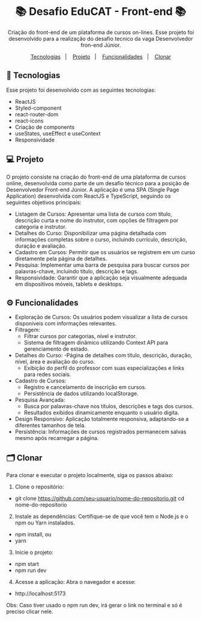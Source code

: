 <h1 align="center">📚 Desafio EduCAT - Front-end 📚</h1>

<p align="center">
Criação do front-end de um plataforma de cursos on-lines. Esse projeto foi desenvolvido para a realização do desafio tecnico da vaga Desenvolvedor fron-end Júnior.
</p>

<p align="center">
  <a href="#🚀-tecnologias">Tecnologias</a>&nbsp;&nbsp;&nbsp;|&nbsp;&nbsp;&nbsp;
  <a href="#💻-projeto">Projeto</a>&nbsp;&nbsp;&nbsp;|&nbsp;&nbsp;&nbsp;
  <a href="#⚙️-funcionalidades">Funcionalidades</a>&nbsp;&nbsp;&nbsp;|&nbsp;&nbsp;&nbsp;
   <a href="#🗂️-Clonar">Clonar</a>
</p>

## 🚀 Tecnologias

Esse projeto foi desenvolvido com as seguintes tecnologias:

- ReactJS
- Styled-component
- react-router-dom
- react-icons
- Criação de components
- useStates, useEffect e useContext
- Responsividade

## 💻 Projeto

O projeto consiste na criação do front-end de uma plataforma de cursos online, desenvolvida como parte de um desafio técnico para a posição de Desenvolvedor Front-end Júnior. A aplicação é uma SPA (Single Page Application) desenvolvida com ReactJS e TypeScript, seguindo os seguintes objetivos principais:

- Listagem de Cursos: Apresentar uma lista de cursos com título, descrição curta e nome do instrutor, com opções de filtragem por categoria e instrutor.
- Detalhes do Curso: Disponibilizar uma página detalhada com informações completas sobre o curso, incluindo currículo, descrição, duração e avaliação.
- Cadastro em Cursos: Permitir que os usuários se registrem em um curso diretamente pela página de detalhes.
- Pesquisa: Implementar uma barra de pesquisa para buscar cursos por palavras-chave, incluindo título, descrição e tags.
- Responsividade: Garantir que a aplicação seja visualmente adequada em dispositivos móveis, tablets e desktops.

## ⚙️ Funcionalidades

- Exploração de Cursos: Os usuários podem visualizar a lista de cursos disponíveis com informações relevantes.
- Filtragem:
  - Filtrar cursos por categorias, nível e instrutor.
  - Sistema de filtragem dinâmico utilizando Context API para gerenciamento de estado.
- Detalhes do Curso:
  -Página de detalhes com título, descrição, duração, nível, área e avaliação do curso.
  - Exibição do perfil do professor com suas especializações e links para redes sociais.
- Cadastro de Cursos:
  - Registro e cancelamento de inscrição em cursos.
  - Persistência de dados utilizando localStorage.
- Pesquisa Avançada:
  - Busca por palavras-chave nos títulos, descrições e tags dos cursos.
  - Resultados exibidos dinamicamente enquanto o usuário digita.
- Design Responsivo: Aplicação totalmente responsiva, adaptando-se a diferentes tamanhos de tela.
- Persistência: Informações de cursos registrados permanecem salvas mesmo após recarregar a página.

## 🗂️ Clonar

Para clonar e executar o projeto localmente, siga os passos abaixo:

1. Clone o repositório:

- git clone https://github.com/seu-usuario/nome-do-repositorio.git
  cd nome-do-repositorio

2. Instale as dependências: Certifique-se de que você tem o Node.js e o npm ou Yarn instalados.

- npm install, ou
- yarn

3. Inicie o projeto:

- npm start
- npm run dev

4. Acesse a aplicação: Abra o navegador e acesse:

- http://localhost:5173

Obs: Caso tiver usado o npm run dev, irá gerar o link no terminal e só é preciso clicar nele.
